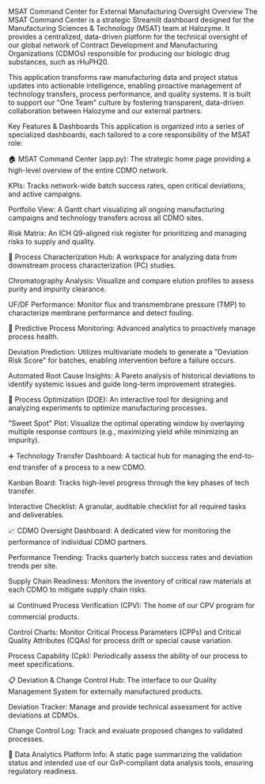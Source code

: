 MSAT Command Center for External Manufacturing Oversight
Overview
The MSAT Command Center is a strategic Streamlit dashboard designed for the Manufacturing Sciences & Technology (MSAT) team at Halozyme. It provides a centralized, data-driven platform for the technical oversight of our global network of Contract Development and Manufacturing Organizations (CDMOs) responsible for producing our biologic drug substances, such as rHuPH20.

This application transforms raw manufacturing data and project status updates into actionable intelligence, enabling proactive management of technology transfers, process performance, and quality systems. It is built to support our "One Team" culture by fostering transparent, data-driven collaboration between Halozyme and our external partners.

Key Features & Dashboards
This application is organized into a series of specialized dashboards, each tailored to a core responsibility of the MSAT role:

🏠 MSAT Command Center (app.py): The strategic home page providing a high-level overview of the entire CDMO network.

KPIs: Tracks network-wide batch success rates, open critical deviations, and active campaigns.

Portfolio View: A Gantt chart visualizing all ongoing manufacturing campaigns and technology transfers across all CDMO sites.

Risk Matrix: An ICH Q9-aligned risk register for prioritizing and managing risks to supply and quality.

🔬 Process Characterization Hub: A workspace for analyzing data from downstream process characterization (PC) studies.

Chromatography Analysis: Visualize and compare elution profiles to assess purity and impurity clearance.

UF/DF Performance: Monitor flux and transmembrane pressure (TMP) to characterize membrane performance and detect fouling.

🤖 Predictive Process Monitoring: Advanced analytics to proactively manage process health.

Deviation Prediction: Utilizes multivariate models to generate a "Deviation Risk Score" for batches, enabling intervention before a failure occurs.

Automated Root Cause Insights: A Pareto analysis of historical deviations to identify systemic issues and guide long-term improvement strategies.

🧪 Process Optimization (DOE): An interactive tool for designing and analyzing experiments to optimize manufacturing processes.

"Sweet Spot" Plot: Visualize the optimal operating window by overlaying multiple response contours (e.g., maximizing yield while minimizing an impurity).

✈️ Technology Transfer Dashboard: A tactical hub for managing the end-to-end transfer of a process to a new CDMO.

Kanban Board: Tracks high-level progress through the key phases of tech transfer.

Interactive Checklist: A granular, auditable checklist for all required tasks and deliverables.

📈 CDMO Oversight Dashboard: A dedicated view for monitoring the performance of individual CDMO partners.

Performance Trending: Tracks quarterly batch success rates and deviation trends per site.

Supply Chain Readiness: Monitors the inventory of critical raw materials at each CDMO to mitigate supply chain risks.

📊 Continued Process Verification (CPV): The home of our CPV program for commercial products.

Control Charts: Monitor Critical Process Parameters (CPPs) and Critical Quality Attributes (CQAs) for process drift or special cause variation.

Process Capability (Cpk): Periodically assess the ability of our process to meet specifications.

📋 Deviation & Change Control Hub: The interface to our Quality Management System for externally manufactured products.

Deviation Tracker: Manage and provide technical assessment for active deviations at CDMOs.

Change Control Log: Track and evaluate proposed changes to validated processes.

📄 Data Analytics Platform Info: A static page summarizing the validation status and intended use of our GxP-compliant data analysis tools, ensuring regulatory readiness.
